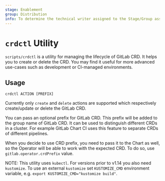 ```yaml
---
stage: Enablement
group: Distribution
info: To determine the technical writer assigned to the Stage/Group associated with this page, see https://about.gitlab.com/handbook/engineering/ux/technical-writing/#designated-technical-writers
---
```


# `crdctl` Utility

`scripts/crdctl` is a utility for managing the lifecycle of GitLab CRD. It helps you to create or delete the CRD.
You may find it useful for more advanced use-cases such as development or CI-managed environments.

## Usage

```shell
crdctl ACTION [PREFIX]
```

Currently only `create` and `delete` actions are supported which respectively create/update or delete the GitLab CRD.

You can pass an optional prefix for GitLab CRD. This prefix will be added to the group name of GitLab CRD. It can be
used to distinguish different CRDs in a cluster. For example GitLab Chart CI uses this feature to separate CRDs of
different pipelines.

When you decide to use CRD prefix, you need to pass it to the Chart as well, so the Operator will be able to work with
the expected CRD. To do so, use `gitlab.operator.crdPrefix` value.

NOTE:
This utility uses `kubectl`. For versions prior to v1.14 you also need `kustomize`. To use an external
`kustomize` set `KUSTOMIZE_CMD` environment variable, e.g. `export KUSTOMIZE_CMD="kustomize build"`.
